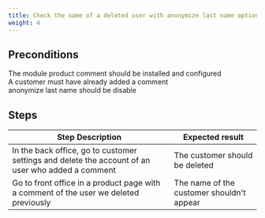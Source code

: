 ```yaml
---
title: Check the name of a deleted user with anonymize last name option enable
weight: 4
---
```


## Preconditions

The module product comment should be installed and configured\
A customer must have already added a comment\
anonymize last name should be disable
## Steps
| Step Description | Expected result |
| ----- | ----- |
| In the back office, go to customer settings and delete the account of an user who added a comment | The customer should be deleted |
| Go to front office in a product page with a comment of the user we deleted previously | The name of the customer shouldn't appear |
